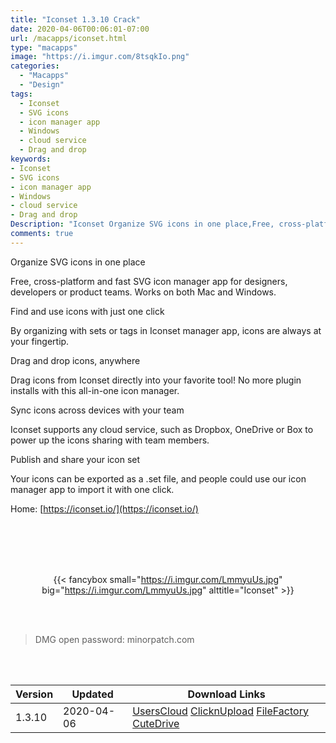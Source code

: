 ```yaml
---
title: "Iconset 1.3.10 Crack"
date: 2020-04-06T00:06:01-07:00
url: /macapps/iconset.html
type: "macapps"
image: "https://i.imgur.com/8tsqkIo.png"
categories:
  - "Macapps"
  - "Design"
tags:
  - Iconset
  - SVG icons
  - icon manager app
  - Windows
  - cloud service
  - Drag and drop
keywords:
- Iconset
- SVG icons
- icon manager app
- Windows
- cloud service
- Drag and drop
Description: "Iconset Organize SVG icons in one place,Free, cross-platform and fast SVG icon manager app for designers, developers or product teams. Works on both Mac and Windows."
comments: true
---
```


Organize SVG icons in one place

Free, cross-platform and fast SVG icon manager app for designers, developers or product teams. Works on both Mac and Windows.

Find and use icons with just one click

By organizing with sets or tags in Iconset manager app, icons are always at your fingertip.

Drag and drop icons, anywhere

Drag icons from Iconset directly into your favorite tool! No more plugin installs with this all-in-one icon manager.

Sync icons across devices with your team

Iconset supports any cloud service, such as Dropbox, OneDrive or Box to power up the icons sharing with team members.

Publish and share your icon set

Your icons can be exported as a .set file, and people could use our icon manager app to import it with one click.

Home: [https://iconset.io/](https://iconset.io/)

<br/>
<br/>
<script async src="https://pagead2.googlesyndication.com/pagead/js/adsbygoogle.js"></script>
<ins class="adsbygoogle"
     style="display:block; text-align:center;"
     data-ad-layout="in-article"
     data-ad-format="fluid"
     data-ad-client="ca-pub-8746275014476192"
     data-ad-slot="5144997159"></ins>
<script>
     (adsbygoogle = window.adsbygoogle || []).push({});
</script>
<br/>
<br/>


<center>

{{< fancybox small="https://i.imgur.com/LmmyuUs.jpg" big="https://i.imgur.com/LmmyuUs.jpg" alttitle="Iconset" >}}

</center>

<br/>
<br/>


> DMG open password: minorpatch.com

<br/>

<br/>
<div id="history_version" class="history_version">

| Version | Updated | Download Links |
| ---- | ---- | ---- |
| 1.3.10 | 2020-04-06 | [UsersCloud](https://ouo.io/HNHccx2)   [ClicknUpload](https://ouo.io/lnIfXU)   [FileFactory](https://ouo.io/bDauGO)   [CuteDrive](https://ouo.io/RfZrAI) |

</div>
